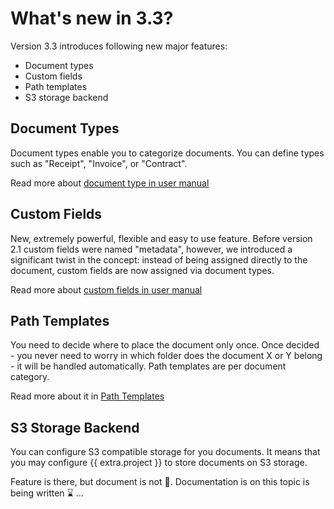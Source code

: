 # What's new in 3.3?

Version 3.3 introduces following new major features:

- Document types
- Custom fields
- Path templates
- S3 storage backend

## Document Types

Document types enable you to categorize documents. You
can define types such as "Receipt", "Invoice", or "Contract".

Read more about [document type in user manual](user/document-types.md)


## Custom Fields

New, extremely powerful, flexible and easy to use feature. Before version 2.1
custom fields were named "metadata", however, we introduced a significant
twist in the concept: instead of being assigned directly to the document,
custom fields are now assigned via document types.

Read more about [custom fields in user manual](user/custom-fields.md)


## Path Templates

You need to decide where to place the document only once.
Once decided - you never need to worry in which folder does
the document X or Y belong - it will be handled automatically.
Path templates are per document category.

Read more about it in [Path Templates](user/path-templates.md)


## S3 Storage Backend


You can configure S3 compatible storage for you documents. It means that you
may configure {{ extra.project }} to store documents on S3 storage.

Feature is there, but document is not :slightly_frowning_face:.
Documentation is on this topic is being written :hourglass: ...